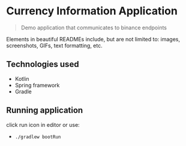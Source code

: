 

# Currency Information Application 
> Demo application that communicates to binance endpoints

Elements in beautiful READMEs include, but are not limited to: images, screenshots, GIFs, text formatting, etc.

## Technologies used

- Kotlin
- Spring framework
- Gradle


## Running application

click run icon in editor or use:
- ``` ./gradlew bootRun ```
